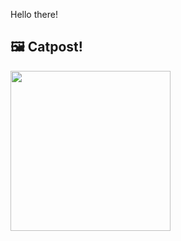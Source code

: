 Hello there!



## 🖼️ Catpost!

<sub>
    <img src="https://cdn2.thecatapi.com/images/xsiItRiOx.jpg" height="256">
</sub>

